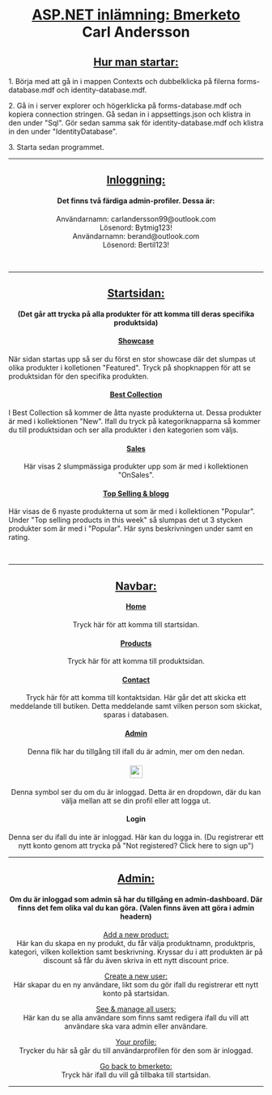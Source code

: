 <h1 align="center"><ins>ASP.NET inlämning: Bmerketo</ins><br>
 Carl Andersson</h1>
<h2 align="center"><ins>Hur man startar:</ins></h2>
<p>1. Börja med att gå in i mappen Contexts och dubbelklicka på filerna forms-database.mdf och identity-database.mdf. </p>
<p>2. Gå in i server explorer och högerklicka på forms-database.mdf och kopiera connection stringen. Gå sedan in i  appsettings.json och klistra in den under "Sql". Gör sedan samma sak för identity-database.mdf och klistra in den under "IdentityDatabase".</p>
<p>3. Starta sedan programmet.</p>
<hr>
<h2 align="center"><ins>Inloggning:</ins></h2>
<h4 align="center">Det finns två färdiga admin-profiler. Dessa är: </h4>
<p align="center">Användarnamn: carlandersson99@outlook.com <br>
Lösenord: Bytmig123!<br>
Användarnamn: berand@outlook.com<br>
Lösenord: Bertil123!</p>
<br>
<hr>
<h2 align="center"><ins>Startsidan:</ins><br></h2><h4 align="center">(Det går att trycka på alla produkter för att komma till deras specifika produktsida)</h4>
<h4 align="center"><ins>Showcase</ins></h4>
<p>När sidan startas upp så ser du först en stor showcase där det slumpas ut olika produkter i kolletionen "Featured". Tryck på shopknappen för att se produktsidan för den specifika produkten.</p>
<h4 align="center"><ins>Best Collection</ins></h4>
<p>I Best Collection så kommer de åtta nyaste produkterna ut. Dessa produkter är med i kollektionen "New". Ifall du tryck på kategoriknapparna så kommer du till produktsidan och ser alla produkter i den kategorien som väljs.</p>
<h4 align="center"><ins>Sales</ins></h4>
<p align="center">Här visas 2 slumpmässiga produkter upp som är med i kollektionen "OnSales".</p>
<h4 align="center"><ins>Top Selling & blogg</ins></h4>
<p>Här visas de 6 nyaste produkterna ut som är med i kollektionen "Popular". Under "Top selling products in this week" så slumpas det ut 3 stycken produkter som är med i "Popular". Här syns beskrivningen under samt en rating.</p>
<br>
<hr>
<h2 align="center"><ins>Navbar:</ins></h2>
<h4 align="center"><ins>Home</ins></h4>
<p align="center">Tryck här för att komma till startsidan.</p>
<h4 align="center"><ins>Products</ins></h4>
<p align="center">Tryck här för att komma till produktsidan.</p>
<h4 align="center"><ins>Contact</ins></h4>
<p align="center">Tryck här för att komma till kontaktsidan. Här går det att skicka ett meddelande till butiken. Detta meddelande samt vilken person som skickat, sparas i databasen.</p>
<h4 align="center"><ins>Admin</ins></h4>
<p align="center">Denna flik har du tillgång till ifall du är admin, mer om den nedan.</p>
<h4 align="center"><img src="https://i.imgur.com/jxG9OgN.png" width="25px"></h4>
<p align="center">Denna symbol ser du om du är inloggad. Detta är en dropdown, där du kan välja mellan att se din profil eller att logga ut.</p>
<h4 align="center">Login</h4>
<p align="center">Denna ser du ifall du inte är inloggad. Här kan du logga in. (Du registrerar ett nytt konto genom att trycka på "Not registered? Click here to sign up")</p>
<hr>
<h2 align="center"><ins>Admin:</ins></h2>
<h4 align="center">Om du är inloggad som admin så har du tillgång en admin-dashboard. Där finns det fem olika val du kan göra. (Valen finns även att göra i admin headern)</h4>
<p align="center"><ins>Add a new product:</ins><br>
Här kan du skapa en ny produkt, du får välja produktnamn, produktpris, kategori, vilken kollektion samt beskrivning. Kryssar du i att produkten är på discount så får du även skriva in ett nytt discount price.</p>
<p align="center"><ins>Create a new user:</ins><br>
Här skapar du en ny användare, likt som du gör ifall du registrerar ett nytt konto på startsidan.</p>
<p align="center"><ins>See & manage all users:</ins><br>
Här kan du se alla användare som finns samt redigera ifall du vill att användare ska vara admin eller användare.</p>
<p align="center"><ins>Your profile:</ins><br>
Trycker du här så går du till användarprofilen för den som är inloggad.</p>
<p align="center"><ins>Go back to bmerketo:</ins><br>
Tryck här ifall du vill gå tillbaka till startsidan.</p>
<hr>
